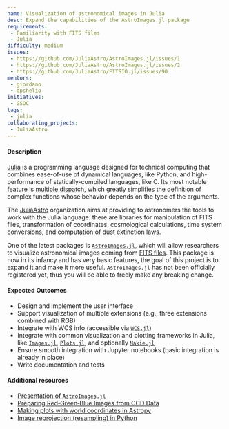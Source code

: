 ```yaml
---
name: Visualization of astronomical images in Julia
desc: Expand the capabilities of the AstroImages.jl package
requirements:
 - Familiarity with FITS files
 - Julia
difficulty: medium
issues:
 - https://github.com/JuliaAstro/AstroImages.jl/issues/1
 - https://github.com/JuliaAstro/AstroImages.jl/issues/2
 - https://github.com/JuliaAstro/FITSIO.jl/issues/90
mentors:
 - giordano
 - dpshelio
initiatives:
 - GSOC
tags:
 - julia
collaborating_projects:
 - JuliaAstro
---
```


#### Description

[Julia](http://julialang.org/) is a programming language designed for technical
computing that combines ease-of-use of dynamical languages, like Python, and
high-performance of statically-compiled languages, like C.  Its most notable
feature is [multiple dispatch](https://en.wikipedia.org/wiki/Multiple_dispatch),
which greatly simplifies the definition of complex functions whose behavior
depends on the type of the arguments.

The [JuliaAstro](https://juliaastro.github.io/) organization aims at providing
to astronomers the tools to work with the Julia language: there are libraries
for manipulation of FITS files, transformation of coordinates, cosmological
calculations, time system conversions, and computation of dust extinction laws.

One of the latest packages is
[`AstroImages.jl`](https://github.com/JuliaAstro/AstroImages.jl), which will
allow researchers to visualize astronomical images coming from [FITS
files](https://en.wikipedia.org/wiki/FITS).  This package is now in its infancy
and has very basic features, the goal of this project is to expand it and make
it more useful.  `AstroImages.jl` has not been officially registered yet, thus
you will be able to freely make any breaking change.

#### Expected Outcomes

* Design and implement the user interface
* Support visualization of multiple extensions (e.g., three extensions combined
  with RGB)
* Integrate with WCS info (accessible via
  [`WCS.jl`](https://github.com/JuliaAstro/WCS.jl))
* Integrate with common visualization and plotting frameworks in Julia, like
  [`Images.jl`](https://github.com/JuliaImages/Images.jl),
  [`Plots.jl`](https://github.com/JuliaPlots/Plots.jl), and optionally
  [`Makie.jl`](https://github.com/JuliaPlots/Makie.jl)
* Ensure smooth integration with Jupyter notebooks (basic integration is already
  in place)
* Write documentation and tests

#### Additional resources

* [Presentation of
  `AstroImages.jl`](https://giordano.github.io/blog/2018-03-22-astroimages/)
* [Preparing Red‐Green‐Blue Images from CCD
  Data](http://dx.doi.org/10.1086/382245)
* [Making plots with world coordinates in
  Astropy](http://docs.astropy.org/en/stable/visualization/wcsaxes/)
* [Image reprojection (resampling) in
  Python](https://reproject.readthedocs.io/en/stable/)
